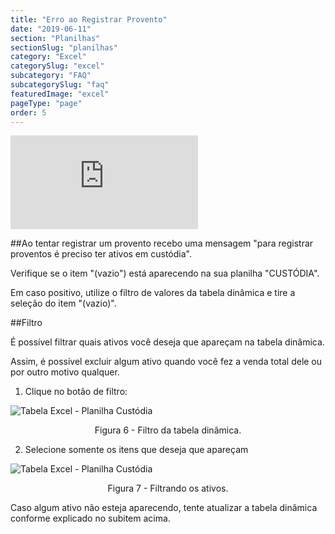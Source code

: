 ```yaml
---
title: "Erro ao Registrar Provento"
date: "2019-06-11"
section: "Planilhas"
sectionSlug: "planilhas"
category: "Excel"
categorySlug: "excel"
subcategory: "FAQ"
subcategorySlug: "faq"
featuredImage: "excel"
pageType: "page"
order: 5
---
```


<div class="iframe-container">
<iframe src="https://www.youtube.com/embed/5SNbKoBxfck?start=88" frameborder="0" allow="accelerometer; autoplay; encrypted-media; gyroscope; picture-in-picture" allowfullscreen></iframe>
</div>


##Ao tentar registrar um provento recebo uma mensagem "para registrar proventos é preciso ter ativos em custódia".

Verifique se o item "(vazio") está aparecendo na sua planilha "CUSTÓDIA".

Em caso positivo, utilize o filtro de valores da tabela dinâmica e tire a seleção do item "(vazio)".

##Filtro

É possível filtrar quais ativos você deseja que apareçam na tabela dinâmica.

Assim, é possível excluir algum ativo quando você fez a venda total dele ou por outro motivo qualquer.

1. Clique no botão de filtro:

![Tabela Excel - Planilha Custódia](../img/planilha-custodia-excel-006.jpg)

<p class="legenda" style="text-align:center">Figura 6 - Filtro da tabela dinâmica.</p>

2. Selecione somente os itens que deseja que apareçam

![Tabela Excel - Planilha Custódia](../img/planilha-custodia-excel-007.jpg)

<p class="legenda" style="text-align:center">Figura 7 - Filtrando os ativos.</p>

Caso algum ativo não esteja aparecendo, tente atualizar a tabela dinâmica conforme explicado no subitem acima.

